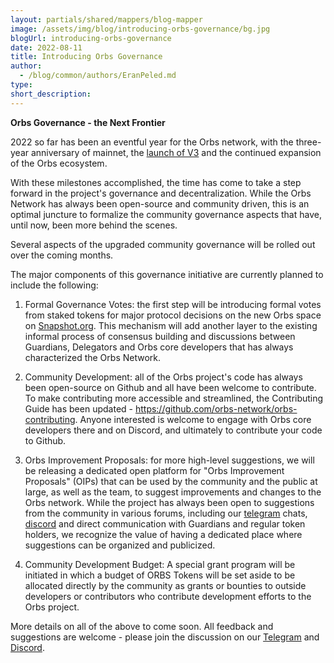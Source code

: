 ```yaml
---
layout: partials/shared/mappers/blog-mapper
image: /assets/img/blog/introducing-orbs-governance/bg.jpg
blogUrl: introducing-orbs-governance
date: 2022-08-11
title: Introducing Orbs Governance
author:
  - /blog/common/authors/EranPeled.md
type:
short_description:
---
```




**Orbs Governance - the Next Frontier**


2022 so far has been an eventful year for the Orbs network, with the three-year anniversary of mainnet, the [launch of V3](https://www.orbs.com/Orbs3.0/) and the continued expansion of the Orbs ecosystem.

With these milestones accomplished, the time has come to take a step forward in the project's governance and decentralization. While the Orbs Network has always been open-source and community driven, this is an optimal juncture to formalize the community governance aspects that have, until now, been more behind the scenes.

Several aspects of the upgraded community governance will be rolled out over the coming months.

The major components of this governance initiative are currently planned to include the following:

1.  Formal Governance Votes: the first step will be introducing formal votes from staked tokens for major protocol decisions on the new Orbs space on [Snapshot.org](https://snapshot.org/#/). This mechanism will add another layer to the existing informal process of consensus building and discussions between Guardians, Delegators and Orbs core developers that has always characterized the Orbs Network.

1.  Community Development: all of the Orbs project's code has always been open-source on Github and all have been welcome to contribute. To make contributing more accessible and streamlined, the Contributing Guide has been updated - <https://github.com/orbs-network/orbs-contributing>. Anyone interested is welcome to engage with Orbs core developers there and on Discord, and ultimately to contribute your code to Github.

1.  Orbs Improvement Proposals: for more high-level suggestions, we will be releasing a dedicated open platform for "Orbs Improvement Proposals" (OIPs) that can be used by the community and the public at large, as well as the team, to suggest improvements and changes to the Orbs network. While the project has always been open to suggestions from the community in various forums, including our [telegram](https://t.me/OrbsNetwork) chats, [discord](https://discord.com/invite/sswGDYGBt5) and direct communication with Guardians and regular token holders, we recognize the value of having a dedicated place where suggestions can be organized and publicized.

1.  Community Development Budget: A special grant program will be initiated in which a budget of ORBS Tokens will be set aside to be allocated directly by the community as grants or bounties to outside developers or contributors who contribute development efforts to the Orbs project.

More details on all of the above to come soon. All feedback and suggestions are welcome - please join the discussion on our [Telegram](https://t.me/OrbsNetwork) and [Discord](https://discord.com/invite/sswGDYGBt5).